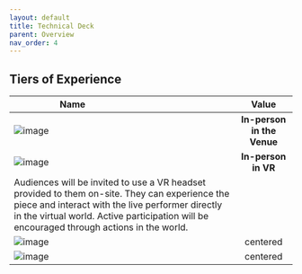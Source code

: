 ```yaml
---
layout: default
title: Technical Deck
parent: Overview
nav_order: 4
---
```


## Tiers of Experience
Name &nbsp; &nbsp; &nbsp; &nbsp; &nbsp; &nbsp; &nbsp; &nbsp; &nbsp; &nbsp; &nbsp; &nbsp; &nbsp; &nbsp; &nbsp;&nbsp; &nbsp; &nbsp; &nbsp; &nbsp; &nbsp; | Value
|----------|:-------------:|
| ![image](https://github.com/futurestages/npcmusical/blob/main/img/icon-spectator.png) |    **In-person in the Venue** | Spectators will sit in the auditorium. The virtual world is projected in the background.   |
| ![image](https://github.com/futurestages/npcmusical/blob/main/img/icon-participant.png) |    **In-person in VR**
Audiences will be invited to use a VR headset provided to them on-site. They can experience the piece and interact with the live performer directly in the virtual world. Active participation will be encouraged through actions in the world.   |
| ![image](https://github.com/futurestages/npcmusical/blob/main/img/icon-remote.png) |    centered   |
| ![image](https://github.com/futurestages/npcmusical/blob/main/img/icon-livestream.png) |    centered   |

